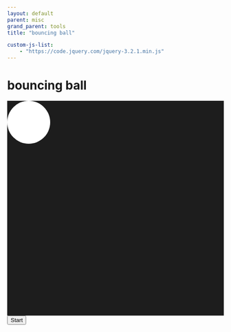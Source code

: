 ```yaml
---
layout: default
parent: misc
grand_parent: tools
title: "bouncing ball"

custom-js-list:
    - "https://code.jquery.com/jquery-3.2.1.min.js"
---
```


# bouncing ball
<style>

    #ball {
        width: 100px;
        height: 100px;
        background-color: white;
        border-radius: 50%;
        position: absolute;
    }
    #stage {
        position: relative;
        background-color:#1d1d1d;
        width: 100%;
        height: 500px;
    }

</style>

<div id="stage"><div id="ball"></div></div>
<button id="toggleButton" onclick="toggleAnimation();" class="btn btn-green float-right">Start</button>
<!--<button onclick="openFullscreen();" class="btn btn-green float-right">Full-screen</button>-->

<script>
function openFullscreen() {
var elem = document.getElementById("stage");
if (elem.requestFullscreen) {
elem.requestFullscreen();
} else if (elem.webkitRequestFullscreen) { /* Safari */
elem.webkitRequestFullscreen();
} else if (elem.msRequestFullscreen) { /* IE11 */
elem.msRequestFullscreen();
}
}

let animationRunning = false; 
var x=0, y=0, containerWidth, containerHeight;

function initializeBallPosition() {
const ball = document.getElementById('ball');
containerWidth = document.getElementById('stage').offsetWidth;
containerHeight = document.getElementById('stage').offsetHeight;

const centerX = containerWidth / 2 - ball.offsetWidth / 2; 
const centerY = containerHeight / 2 - ball.offsetHeight / 2; 
ball.style.transform = `translate(${centerX}px, ${centerY}px)`; 
x=centerX;
y=centerY;
}

window.onload = initializeBallPosition;

function toggleAnimation() {
if (animationRunning) {
animationRunning = false;
document.getElementById('toggleButton').textContent = 'Start';
} else {
animationRunning = true;
document.getElementById('toggleButton').textContent = 'Stop';
animate(); 
}
}

function playBeep() {
const audioContext = new (window.AudioContext || window.webkitAudioContext)();
const oscillator = audioContext.createOscillator();
oscillator.connect(audioContext.destination);
oscillator.type = 'sine'; 
oscillator.frequency.setValueAtTime(1000, audioContext.currentTime);
oscillator.start();
oscillator.stop(audioContext.currentTime + 0.05);
}
let xSpeed = 2;
let ySpeed = 2;
function animate() {
if (!animationRunning) return;
x += xSpeed;
y += ySpeed;
if (x + ball.offsetWidth >= containerWidth || x <= 0) {
xSpeed = -xSpeed;
playBeep();
ball.style.backgroundColor = 'red';
setTimeout(() => {
ball.style.backgroundColor = 'white';
}, 200);
}
if (y + ball.offsetHeight >= containerHeight || y <= 0) {
ySpeed = -ySpeed;
playBeep();
ball.style.backgroundColor = 'red';
setTimeout(() => {
ball.style.backgroundColor = 'white';
}, 150);
}
ball.style.transform = `translate(${x}px, ${y}px)`; 
requestAnimationFrame(animate);
}
animate(); 
</script>
